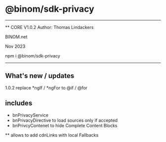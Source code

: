 # @binom/sdk-privacy
---------------------------------------------------------------------------------
** CORE V1.0.2
Author: Thomas Lindackers 

BINOM.net

Nov 2023

npm i @binom/sdk-privacy  

---------------------------------------------------------------------------------

## What's new / updates
1.0.2 replace *ngIf / *ngFor to @if / @for

## includes

- bnPrivacyService 
- bnPrivacyDirective to load sources only if accepted
- bnPrivcyContenet to hide Complete Content Blocks

** allows to add cdnLinks with local Fallbacks